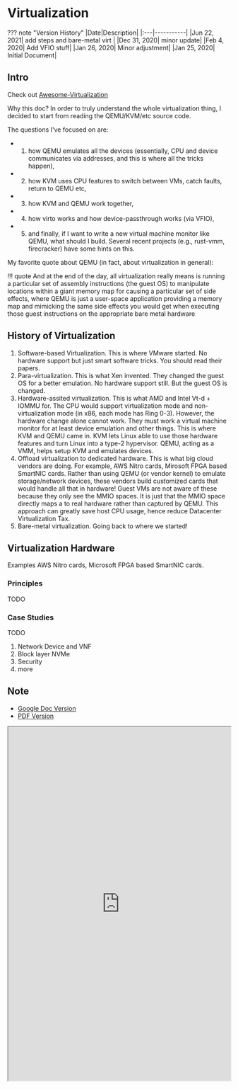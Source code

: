 # Virtualization

??? note "Version History"
	|Date|Description|
	|:---|-----------|
	|Jun 22, 2021| add steps and bare-metal virt |
	|Dec 31, 2020| minor update|
	|Feb 4, 2020| Add VFIO stuff|
	|Jan 26, 2020| Minor adjustment|
	|Jan 25, 2020| Initial Document|

## Intro

Check out [Awesome-Virtualization](https://github.com/Wenzel/awesome-virtualization/issues)

Why this doc? In order to truly understand the whole virtualization thing,
I decided to start from reading the QEMU/KVM/etc source code.

The questions I've focused on are:

- 1) how QEMU emulates all the devices (essentially, CPU and device communicates via addresses,
and this is where all the tricks happen),
- 2) how KVM uses CPU features to switch between VMs, catch faults, return to QEMU etc,
- 3) how KVM and QEMU work together,
- 4) how virto works and how device-passthrough works (via VFIO),
- 5) and finally, if I want to write a new virtual machine monitor like QEMU,
what should I build. Several recent projects (e.g., rust-vmm, firecracker)
have some hints on this.

My favorite quote about QEMU (in fact, about virtualization in general):

!!! quote
     And at the end of the day, all virtualization really means is running a particular set of assembly instructions (the guest OS) to manipulate locations within a giant memory map for causing a particular set of side effects, where QEMU is just a user-space application providing a memory map and mimicking the same side effects you would get when executing those guest instructions on the appropriate bare metal hardware

## History of Virtualization

1. Software-based Virtualization. This is where VMware started. No hardware support but just smart software tricks. You should read their papers.
2. Para-virtualization. This is what Xen invented. They changed the guest OS for a better emulation. No hardware support still. But the guest OS is changed.
3. Hardware-assited virtualization. This is what AMD and Intel Vt-d + IOMMU for. The CPU would support virtualization mode and non-virtualization mode (in x86, each mode has Ring 0-3). However, the hardware change alone cannot work. They must work a virtual machine monitor for at least device emulation and other things. This is where KVM and QEMU came in. KVM lets Linux able to use those hardware features and turn Linux into a type-2 hypervisor. QEMU, acting as a VMM, helps setup KVM and emulates devices.
4. Offload virtualization to dedicated hardware. This is what big cloud vendors are doing. For example, AWS Nitro cards, Mirosoft FPGA based SmartNIC cards.
Rather than using QEMU (or vendor kernel) to emulate storage/network devices, these vendors build customized cards that would handle all that in hardware!
Guest VMs are not aware of these because they only see the MMIO spaces. It is just that the MMIO space directly maps a to real hardware rather than captured by QEMU. This approach can greatly save host CPU usage, hence reduce Datacenter Virtualization Tax.
5. Bare-metal virtualization. Going back to where we started!

## Virtualization Hardware

Examples AWS Nitro cards, Microsoft FPGA based SmartNIC cards.

### Principles

TODO

### Case Studies

TODO

1. Network Device and VNF
2. Block layer NVMe
3. Security
4. more

## Note

- <a href="https://gdoc.pub/doc/e/2PACX-1vSsskD0A2XgHoZhaYLAkS7lmCOrfxkGXk1WTovWEAyeoELVdBjrE-NzD8h-NvJfKhxMpUg2aXzaD-XG" target="_blank">Google Doc Version</a>
- <a href="http://lastweek.io/pubs/virt_note.pdf" target="_blank">PDF Version</a>

<iframe style="width: 100%; height: 800px;" frameborder="1" allowfullscreen 
    src="https://docs.google.com/document/d/e/2PACX-1vSsskD0A2XgHoZhaYLAkS7lmCOrfxkGXk1WTovWEAyeoELVdBjrE-NzD8h-NvJfKhxMpUg2aXzaD-XG/pub?embedded=true">        
</iframe>

